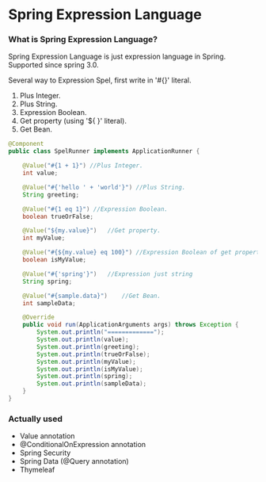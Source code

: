 # Spring Expression Language

### What is Spring Expression Language?

Spring Expression Language is just expression language in Spring. Supported since spring 3.0.

Several way to Expression Spel, first write in '#{}' literal.

1. Plus Integer.
2. Plus String.
3. Expression Boolean.
4. Get property (using '${ }' literal).
5. Get Bean.
~~~java
@Component
public class SpelRunner implements ApplicationRunner {

    @Value("#{1 + 1}") //Plus Integer.
    int value;

    @Value("#{'hello ' + 'world'}") //Plus String.
    String greeting;

    @Value("#{1 eq 1}") //Expression Boolean.
    boolean trueOrFalse;

    @Value("${my.value}")   //Get property.
    int myValue;

    @Value("#{${my.value} eq 100}") //Expression Boolean of get property. 
    boolean isMyValue;

    @Value("#{'spring'}")   //Expression just string
    String spring;

    @Value("#{sample.data}")    //Get Bean.
    int sampleData;

    @Override
    public void run(ApplicationArguments args) throws Exception {
        System.out.println("=============");
        System.out.println(value);
        System.out.println(greeting);
        System.out.println(trueOrFalse);
        System.out.println(myValue);
        System.out.println(isMyValue);
        System.out.println(spring);
        System.out.println(sampleData);
    }
}
~~~

### Actually used

* Value annotation
* @ConditionalOnExpression annotation
* Spring Security
* Spring Data (@Query annotation)
* Thymeleaf